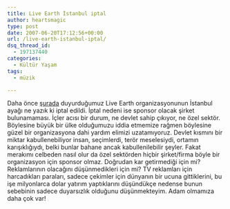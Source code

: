 ```yaml
---
title: Live Earth İstanbul iptal
author: heartsmagic
type: post
date: 2007-06-20T17:12:56+00:00
url: /live-earth-istanbul-iptal/
dsq_thread_id:
  - 197137440
categories:
  - Kültür Yaşam
tags:
  - müzik

---
```

Daha önce <a href="https://www.murekkep.org/live-earth-istanbulda-336" target="_blank">şurada</a> duyurduğumuz Live Earth organizasyonunun İstanbul ayağı ne yazık ki iptal edildi. İptal nedeni ise sponsor olacak şirket bulunamaması. İçler acısı bir durum, ne devlet sahip çıkıyor, ne özel sektör. Böylesine büyük bir ülke olduğumuzu iddia etmemize rağmen böylesine güzel bir organizasyona dahi yardım elimizi uzatamıyoruz. Devlet kısmını bir miktar kabullenebiliyor insan, seçimlerdi, terör meselesiydi, ortamın karışıklığıydı, belki bunlar bahane ancak kabullenilebilir şeyler. Fakat merakımı celbeden nasıl olur da özel sektörden hiçbir şirket/firma böyle bir organizasyon için sponsor olmaz. Doğrudan kar getirmediği için mi? Reklamlarının olacağını düşünmedikleri için mi? TV reklamları için harcadıkları paraları, sadece çekimler için dünyanın bir ucuna gittiklerini, bu işe milyonlarca dolar yatırım yaptıklarını düşündükçe nedense bunun sebebinin sadece duyarsızlık olduğunu düşünmekteyim. Adam olmamıza daha çok var!